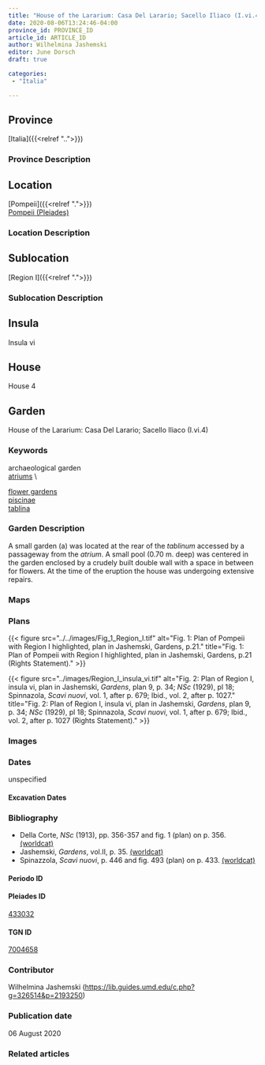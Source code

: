 ```yaml
---
title: "House of the Lararium: Casa Del Larario; Sacello Iliaco (I.vi.4)"
date: 2020-08-06T13:24:46-04:00
province_id: PROVINCE_ID
article_id: ARTICLE_ID
author: Wilhelmina Jashemski
editor: June Dorsch
draft: true

categories:
 - "Italia"

---
```


## Province

[Italia]({{<relref "..">}})

### Province Description

<!-- DESCRIPTION -->


## Location

[Pompeii]({{<relref ".">}}) \
[Pompeii (Pleiades)](https://pleiades.stoa.org/places/433032)

### Location Description

<!-- LEAVE THIS BLANK FOR NOW -->

## Sublocation

[Region I]({{<relref ".">}})

### Sublocation Description

<!-- DESCRIPTION -->

## Insula

Insula vi

## House

House 4

## Garden

House of the Lararium: Casa Del Larario; Sacello Iliaco (I.vi.4)

### Keywords

archaeological garden \
[atriums](http://vocab.getty.edu/page/aat/300004097) \

[flower gardens](http://vocab.getty.edu/page/aat/300008135) \
[piscinae]( http://vocab.getty.edu/page/aat/300375619) \
[tablina](http://vocab.getty.edu/page/aat/300004180)

### Garden Description

A small garden (a) was located at the rear of the *tablinum* accessed by a passageway from the *atrium*. A small pool (0.70 m. deep) was centered in the garden enclosed by a crudely built double wall with a space in between for flowers. At the time of the eruption the house was undergoing extensive repairs.

### Maps

<!--
OLD WAY (DO NOT USE)
![alt_text](../../images/image_name.ext)
*CAPTION*

NEW WAY ↓↓↓↓
{{< figure src="../../images/image_name.ext" alt="ALT_TEXT" title="CAPTION" >}}
-->

### Plans

{{< figure src="../../images/Fig_1_Region_I.tif" alt="Fig. 1: Plan of Pompeii with Region I highlighted, plan in Jashemski, Gardens, p.21." title="Fig. 1: Plan of Pompeii with Region I highlighted, plan in Jashemski, Gardens, p.21 (Rights Statement)." >}}

{{< figure src="../images/Region_I_insula_vi.tif" alt="Fig. 2: Plan of Region I, insula vi, plan in Jashemski, *Gardens*, plan 9, p. 34; *NSc* (1929), pl 18; Spinnazola, *Scavi nuovi*, vol. 1, after p. 679; Ibid., vol. 2, after p. 1027." title="Fig. 2: Plan of Region I, insula vi, plan in Jashemski, *Gardens*, plan 9, p. 34; *NSc* (1929), pl 18; Spinnazola, *Scavi nuovi*, vol. 1, after p. 679; Ibid., vol. 2, after p. 1027 (Rights Statement)." >}}

### Images


### Dates

unspecified

#### Excavation Dates


### Bibliography

* Della Corte, *NSc* (1913), pp. 356-357 and fig. 1 (plan) on p. 356. [(worldcat)](http://www.worldcat.org/oclc/859831184)
* Jashemski, *Gardens*, vol.II, p. 35. [(worldcat)](http://www.worldcat.org/oclc/921816405)
* Spinazzola, *Scavi nuovi*, p. 446 and fig. 493 (plan) on p. 433. [(worldcat)](http://www.worldcat.org/oclc/883858580)

#### Periodo ID

<!-- [PERIODO_ID](https://pleiades.stoa.org/places/PLEIADES_ID) -->

#### Pleiades ID

[433032](https://pleiades.stoa.org/places/433032)

#### TGN ID

[7004658](http://vocab.getty.edu/page/tgn/7004658)

### Contributor

Wilhelmina Jashemski (https://lib.guides.umd.edu/c.php?g=326514&p=2193250)

### Publication date

06 August 2020

### Related articles

<!-- Links to other related articles. Leave blank for now -->
